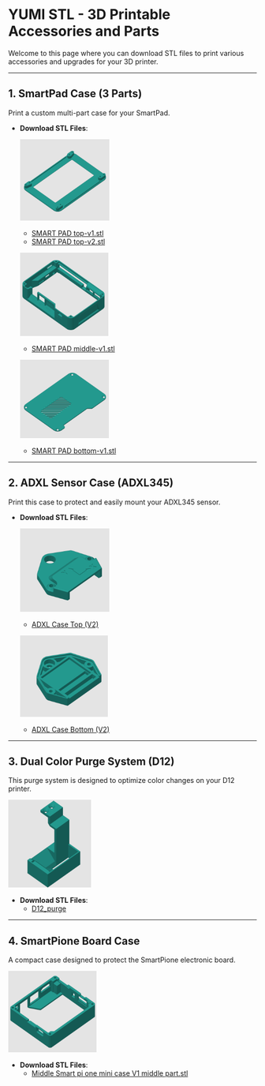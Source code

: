 # **YUMI STL - 3D Printable Accessories and Parts**

Welcome to this page where you can download STL files to print various accessories and upgrades for your 3D printer.

---

## **1. SmartPad Case (3 Parts)**

Print a custom multi-part case for your SmartPad.

- **Download STL Files**: 

  ![SMART PAD top-v1](../../img/Yumi_stl/Yumi_SmartPad/Smart_Pad_Top-v1.png)

    - [SMART PAD top-v1.stl](https://github.com/Yumi-Lab/yumi-wiki/blob/7abe2b53a4ef6940de3482d6101dd0499a9ff7d0/stl/yumi_SmartPad/SMART%20PAD%20top-v1.stl)
    - [SMART PAD top-v2.stl](https://github.com/Yumi-Lab/yumi-wiki/blob/fae530a9a8db1fab1b992e8b7b6fcdfaf76d7d22/stl/yumi_SmartPad/SMART%20PAD%20top-v2.stl) 

  ![SMART PAD middle-v1](../../img/Yumi_stl/Yumi_SmartPad/Smart_Pad_middle-v1.png)

    - [SMART PAD middle-v1.stl](https://github.com/Yumi-Lab/yumi-wiki/blob/7abe2b53a4ef6940de3482d6101dd0499a9ff7d0/stl/yumi_SmartPad/SMART%20PAD%20middle-v1.stl)

  ![SMART PAD bottom-v1](../../img/Yumi_stl/Yumi_SmartPad/Smart_Pad_bottom-v1.png)

    - [SMART PAD bottom-v1.stl](https://github.com/Yumi-Lab/yumi-wiki/blob/7abe2b53a4ef6940de3482d6101dd0499a9ff7d0/stl/yumi_SmartPad/SMART%20PAD%20bottom-v1.stl)

---

## **2. ADXL Sensor Case (ADXL345)**

Print this case to protect and easily mount your ADXL345 sensor.

- **Download STL Files**:  

  ![ADXL Case Top (V2)](../../img/Yumi_stl/Yumi_Adxl/Yumi_Adxl_Case_Top-v2.png)

    - [ADXL Case Top (V2)](<../../stl/yumi_adxl/yumi-adxl case down-V2.stl>)

  ![ADXL Case Bottom (V2)](../../img/Yumi_stl/Yumi_Adxl/Yumi_Adxl_Case_Down-v2.png)

    - [ADXL Case Bottom (V2)](<../../stl/yumi_adxl/yumi-adxl case down-V2.stl>)

---

## **3. Dual Color Purge System (D12)**

This purge system is designed to optimize color changes on your D12 printer.

![D12_purge](../../img/Yumi_stl/D12_Purge/D12_Purge.png)

- **Download STL Files**:  
    - [D12_purge](https://github.com/Yumi-Lab/yumi-wiki/blob/632b3cf3ae7e01635f9f2de4da5ba7441df5d195/stl/D12_purge/PURGE_D12_v2.stl)

---

## **4. SmartPione Board Case**

A compact case designed to protect the SmartPione electronic board.

![Smart Pi ONE - Case Middle v1](../../img/Yumi_stl/Yumi_SmartCase/Smart_pi_one_mini_case_middle_v1.png)

- **Download STL Files**:  
    - [Middle Smart pi one mini case V1 middle part.stl](https://github.com/Yumi-Lab/yumi-wiki/blob/7abe2b53a4ef6940de3482d6101dd0499a9ff7d0/stl/yumi_SmartCase/Smart_pi_one/Smart%20pi%20one%20mini%20case%20V1%20middle%20part.stl)


